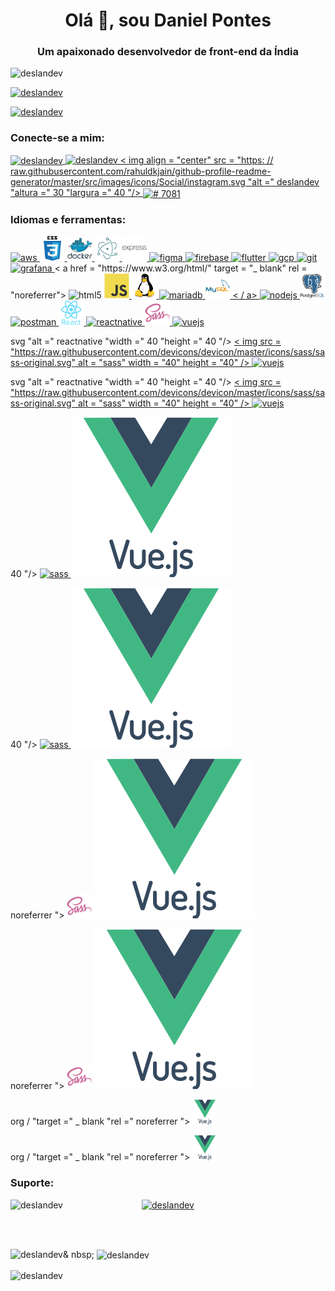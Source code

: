 <h1 align = "center"> Olá 👋, sou Daniel Pontes </h1>
<h3 align = "center"> Um apaixonado desenvolvedor de front-end da Índia </h3>

<p align = "left"> <img src = "https://komarev.com/ghpvc/?username=deslandev&label=Profile%20views&color=0e75b6&style=flat" alt = "deslandev" /> </p>

<p align = "left"> <a href = "https: //github.com/ryo-ma/github-profile-trophy"><img src = "https://github-profile-trophy.vercel.app/?username=deslandev" alt = "deslandev" /> </ a> </p>

<p align = "left"> <a href="https://twitter.com/deslandev" target="blank"> <img src = "https://img.shields.io/ twitter / follow / deslandev? logo = twitter &style = for-the-badge "alt =" deslandev "/> </a> </p>

<h3 align =" left "> Conecte-se a mim: </h3>
<p align =" left ">
<a href="https://twitter.com/deslandev" target="blank"> <img align = "center" src = "https://raw.githubusercontent.com/rahuldkjain/github-profile-readme-generator /master/src/images/icons/Social/twitter.svg "alt =" deslandev "height =" 30 "width =" 40 "/> </a>
<a href =" https://linkedin.com/in / deslandev "target =" blank "> <img align =" center "src =" https://raw.githubusercontent.com/rahuldkjain/github-profile-readme-generator/master/src/images/icons/Social/linked -in-alt.svg "alt =" deslandev "height =" 30 "width =" 40 "/> </a>
<a href="https://instagram.com/deslandev" target="blank"> < img align = "center" src = "https: // raw.githubusercontent.com/rahuldkjain/github-profile-readme-generator/master/src/images/icons/Social/instagram.svg "alt =" deslandev "altura =" 30 "largura =" 40 "/> </a>
<a href="https://discord.gg/#7081" target="blank"> <img align = "center" src = "https://raw.githubusercontent.com/rahuldkjain/github-profile-readme- generator / master / src / images / icons / Social / discord.svg "alt =" # 7081 "height =" 30 "width =" 40 "/> </a>
</p>

<h3 align =" left "> Idiomas e ferramentas: </h3>
<p align = "left"> <a href="https://aws.amazon.com" target="_blank" rel="noreferrer"> <img src = "https://raw.githubusercontent.com/devicons /devicon/master/icons/amazonwebservices/amazonwebservices-original-wordmark.svg "alt =" aws "width =" 40 "height =" 40 "/> </a> <a href =" https: //www.w3schools .com / css / "target =" _ blank "rel =" noreferrer "> <img src =" https://raw.githubusercontent.com/devicons/devicon/master/icons/css3/css3-original-wordmark.svg " alt = "css3" width = "40" height = "40" /> </a> <a href="https://www.docker.com/" target="_blank" rel="noreferrer"><img src = "https://raw.githubusercontent.com/devicons/devicon/master/icons/docker/docker-original-wordmark.svg" alt = "docker" width = "40" height = "40" /> </a> <a href="https://www.electronjs.org" target="_blank" rel="noreferrer"> <img src = "https://raw.githubusercontent.com/devicons/devicon/master /icons/electron/electron-original.svg "alt =" electron "width =" 40 "height =" 40 "/> </a> <a href =" https://expressjs.com "target =" _ blank " rel = "noreferrer"> <img src = "https://raw.githubusercontent.com/devicons/devicon/master/icons/express/express-original-wordmark.svg" alt = "express"width = "40" height = "40" /> </a> <a href="https://www.figma.com/" target="_blank" rel="noreferrer"> <img src = "https: //www.vectorlogo.zone/logos/figma/figma-icon.svg "alt =" figma "width =" 40 "height =" 40 "/> </a> <a href =" https: // firebase. google.com/ "target =" _ blank "rel =" noreferrer "> <img src =" https://www.vectorlogo.zone/logos/firebase/firebase-icon.svg "alt =" firebase "width =" 40 "height =" 40 "/> </a> <a href="https://flutter.dev" target="_blank" rel="noreferrer"> <img src =" https: //www.vectorlogo.zone / logos / flutterio / flutterio-icon.svg "alt =" flutter "width =" 40 "height =" 40 "/> </a> <a href =" https://cloud.google.com "target = "_blank" rel = "noreferrer"> <img src = "https://www.vectorlogo.zone/logos/google_cloud/google_cloud-icon.svg" alt = "gcp" width = "40" height = "40" / > </a> <a href="https://git-scm.com/" target="_blank" rel="noreferrer"> <img src = "https://www.vectorlogo.zone/logos/git -scm / git-scm-icon.svg "alt =" git "width =" 40 "height =" 40 "/> </a> <a href =" https://grafana.com "target =" _ blank " rel = "noreferrer "> <img src =" https://www.vectorlogo.zone/logos/grafana/grafana-icon.svg "alt =" grafana "width =" 40 "height =" 40 "/> </a> < a href = "https://www.w3.org/html/" target = "_ blank" rel = "noreferrer"> <img src = "https://raw.githubusercontent.com/devicons/devicon/master/icons /html5/html5-original-wordmark.svg "alt =" html5 "width =" 40 "height =" 40 "/> </a> <a href =" https://developer.mozilla.org/en-US / docs / Web / JavaScript "target =" _ blank "rel =" noreferrer "> <img src =" https://raw.githubusercontent.com/devicons/devicon/master/icons/javascript/javascript-original.svg "alt = "javascript "width =" 40 "height =" 40 "/> </a> <a href="https://www.linux.org/" target="_blank" rel="noreferrer"> <img src =" https://raw.githubusercontent.com/devicons/devicon/master/icons/linux/linux-original.svg "alt =" linux "width =" 40 "height =" 40 "/> </a> <a href = "https://mariadb.org/" target = "_ blank" rel = "noreferrer"> <img src = "https://www.vectorlogo.zone/logos/mariadb/mariadb-icon.svg" alt = " mariadb "width =" 40 "height =" 40 "/> </a> <a href="https://www.mysql.com/" target="_blank" rel="noreferrer"> <img src = "https://raw.githubusercontent.com/devicons/devicon/master/icons/mysql/mysql-original-wordmark.svg" alt = "mysql" width = "40" height = "40" /> < / a> <a href="https://nodejs.org" target="_blank" rel="noreferrer"> <img src = "https://raw.githubusercontent.com/devicons/devicon/master/icons/ nodejs / nodejs-original-wordmark.svg "alt =" nodejs "width =" 40 "height =" 40 "/> </a> <a href =" https://www.postgresql.org "target =" _ blank "rel =" noreferrer "> <img src =" https://raw.githubusercontent.com/devicons/devicon/master/icons/postgresql/postgresql-original-wordmark.svg "alt =" postgresql "width ="40 "height =" 40 "/> </a> <a href="https://postman.com" target="_blank" rel="noreferrer"> <img src =" https: //www.vectorlogo. zone / logos / getpostman / getpostman-icon.svg "alt =" postman "width =" 40 "height =" 40 "/> </a> <a href =" https://reactjs.org/ "target =" _blank "rel =" noreferrer "> <img src =" https://raw.githubusercontent.com/devicons/devicon/master/icons/react/react-original-wordmark.svg "alt =" react "width =" 40 "height =" 40 "/> </a> <a href="https://reactnative.dev/" target="_blank" rel="noreferrer"> <img src =" https://reactnative.dev/img/header_logo.svg "alt =" reactnative "width =" 40 "height =" 40 "/> </a> <a href =" https://sass-lang.com "target = "_blank" rel = "noreferrer"> <img src = "https://raw.githubusercontent.com/devicons/devicon/master/icons/sass/sass-original.svg" alt = "sass" width = "40" height = "40" /> </a> <a href="https://vuejs.org/" target="_blank" rel="noreferrer"> <img src = "https://raw.githubusercontent.com /devicons/devicon/master/icons/vuejs/vuejs-original-wordmark.svg "alt =" vuejs "largura =" 40 "altura =" 40 "/> </a> </p>svg "alt =" reactnative "width =" 40 "height =" 40 "/> </a> <a href="https://sass-lang.com" target="_blank" rel="noreferrer"> < img src = "https://raw.githubusercontent.com/devicons/devicon/master/icons/sass/sass-original.svg" alt = "sass" width = "40" height = "40" /> </ a > <a href="https://vuejs.org/" target="_blank" rel="noreferrer"> <img src = "https://raw.githubusercontent.com/devicons/devicon/master/icons/vuejs /vuejs-original-wordmark.svg "alt =" vuejs "largura =" 40 "altura =" 40 "/> </a> </p>svg "alt =" reactnative "width =" 40 "height =" 40 "/> </a> <a href="https://sass-lang.com" target="_blank" rel="noreferrer"> < img src = "https://raw.githubusercontent.com/devicons/devicon/master/icons/sass/sass-original.svg" alt = "sass" width = "40" height = "40" /> </ a > <a href="https://vuejs.org/" target="_blank" rel="noreferrer"> <img src = "https://raw.githubusercontent.com/devicons/devicon/master/icons/vuejs /vuejs-original-wordmark.svg "alt =" vuejs "largura =" 40 "altura =" 40 "/> </a> </p>40 "/> </a> <a href="https://sass-lang.com" target="_blank" rel="noreferrer"> <img src =" https://raw.githubusercontent.com/devicons /devicon/master/icons/sass/sass-original.svg "alt =" sass "width =" 40 "height =" 40 "/> </a> <a href =" https://vuejs.org/ " target = "_ blank" rel = "noreferrer"> <img src = "https://raw.githubusercontent.com/devicons/devicon/master/icons/vuejs/vuejs-original-wordmark.svg" alt = "vuejs" largura = "40" altura = "40" /> </a> </p>40 "/> </a> <a href="https://sass-lang.com" target="_blank" rel="noreferrer"> <img src =" https://raw.githubusercontent.com/devicons /devicon/master/icons/sass/sass-original.svg "alt =" sass "width =" 40 "height =" 40 "/> </a> <a href =" https://vuejs.org/ " target = "_ blank" rel = "noreferrer"> <img src = "https://raw.githubusercontent.com/devicons/devicon/master/icons/vuejs/vuejs-original-wordmark.svg" alt = "vuejs" largura = "40" altura = "40" /> </a> </p>noreferrer "> <img src =" https://raw.githubusercontent.com/devicons/devicon/master/icons/sass/sass-original.svg "alt =" sass "width =" 40 "height =" 40 "/ > </a> <a href="https://vuejs.org/" target="_blank" rel="noreferrer"> <img src = "https://raw.githubusercontent.com/devicons/devicon/master /icons/vuejs/vuejs-original-wordmark.svg "alt =" vuejs "largura =" 40 "altura =" 40 "/> </a> </p>noreferrer "> <img src =" https://raw.githubusercontent.com/devicons/devicon/master/icons/sass/sass-original.svg "alt =" sass "width =" 40 "height =" 40 "/ > </a> <a href="https://vuejs.org/" target="_blank" rel="noreferrer"> <img src = "https://raw.githubusercontent.com/devicons/devicon/master /icons/vuejs/vuejs-original-wordmark.svg "alt =" vuejs "largura =" 40 "altura =" 40 "/> </a> </p>org / "target =" _ blank "rel =" noreferrer "> <img src =" https://raw.githubusercontent.com/devicons/devicon/master/icons/vuejs/vuejs-original-wordmark.svg "alt =" vuejs "width =" 40 "height =" 40 "/> </a> </p>org / "target =" _ blank "rel =" noreferrer "> <img src =" https://raw.githubusercontent.com/devicons/devicon/master/icons/vuejs/vuejs-original-wordmark.svg "alt =" vuejs "width =" 40 "height =" 40 "/> </a> </p>

<h3 align = "left"> Suporte: </h3>
<p> <a href="https://www.buymeacoffee.com/deslandev"> <img align = "left" src = "https: // cdn .buymeacoffee.com / buttons / v2 / default-yellow.png "height =" 50 "width =" 210 "alt =" deslandev "/> </a> <a href =" https://ko-fi.com / deslandev "> <img align =" left "src =" https://cdn.ko-fi.com/cdn/kofi3.png?v=3 "height =" 50 "width =" 210 "alt =" deslandev "/> </a> </p> <br> <br>

<p> <img align = "left" src = "https://github-readme-stats.vercel.app/api/top-langs?username=deslandev&show_icons=true&locale=en&layout=compact" alt = "deslandev" /> </p>

<p> & nbsp; <img align = "center" src = "https://github-readme-stats.vercel.app/api?username=deslandev&show_icons=true&locale=en" alt = "deslandev" /> </p>

<p> <img align = "center" src = "https://github-readme-streak-stats.herokuapp.com/?user=deslandev&" alt = "deslandev" /> </p>
